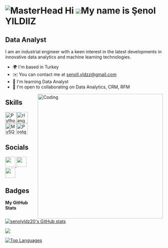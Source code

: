 ![MasterHead](https://mir-s3-cdn-cf.behance.net/project_modules/max_1200/6b8a0699093857.5eeafdd995e46.gif)
Hi ![](https://user-images.githubusercontent.com/18350557/176309783-0785949b-9127-417c-8b55-ab5a4333674e.gif)My name is Şenol YILDIIZ
=====================================================================================================================================
Data Analyst
------------

I am an industrial engineer with a keen interest in the latest developments in innovative data analytics and machine learning technologies.

* 🌍  I'm based in Turkey
* ✉️  You can contact me at [senoll.yldzz@gmail.com](mailto:senoll.yldzz@gmail.com)
* 🧠  I'm learning Data Analyst
* 🤝  I'm open to collaborating on Data Analytics, CRM, RFM

<img align="right" alt="Coding" width="400" src=https://camo.githubusercontent.com/1200ac16cde9ddb85df58df3a073756e4ba1a993c4f22f75e9db14fc9c453469/68747470733a2f2f6861727368636f6465732e776562736974652f6173736574732f696d616765732f67616c6c6572792f7765625f6465762e676966>



## Skills

<p align="left">
<a href="https://www.python.org/" target="_blank" rel="noreferrer"><img src="https://raw.githubusercontent.com/danielcranney/readme-generator/main/public/icons/skills/python-colored.svg" width="36" height="36" alt="Python" /></a><a href="https://www.r-project.org/" target="_blank" rel="noreferrer"><img src="https://raw.githubusercontent.com/danielcranney/readme-generator/main/public/icons/skills/rlang-colored.svg" width="36" height="36" alt="rlang" /></a><a href="https://www.mysql.com/" target="_blank" rel="noreferrer"><img src="https://raw.githubusercontent.com/danielcranney/readme-generator/main/public/icons/skills/mysql-colored.svg" width="36" height="36" alt="MySQL" /></a><a href="https://www.postgresql.org/" target="_blank" rel="noreferrer"><img src="https://raw.githubusercontent.com/danielcranney/readme-generator/main/public/icons/skills/postgresql-colored.svg" width="36" height="36" alt="PostgreSQL" /></a>
</p>



## Socials

<p align="left"> <a href="https://www.github.com/senolyldz20" target="_blank" rel="noreferrer"> <picture> <source media="(prefers-color-scheme: dark)" srcset="https://raw.githubusercontent.com/danielcranney/readme-generator/main/public/icons/socials/github-dark.svg" /> <source media="(prefers-color-scheme: light)" srcset="https://raw.githubusercontent.com/danielcranney/readme-generator/main/public/icons/socials/github.svg" /> <img src="https://raw.githubusercontent.com/danielcranney/readme-generator/main/public/icons/socials/github.svg" width="32" height="32" /> </picture> </a> <a href="https://www.linkedin.com/in/senolyldz20" target="_blank" rel="noreferrer"> <picture> <source media="(prefers-color-scheme: dark)" srcset="https://raw.githubusercontent.com/danielcranney/readme-generator/main/public/icons/socials/linkedin-dark.svg" /> <source media="(prefers-color-scheme: light)" srcset="https://raw.githubusercontent.com/danielcranney/readme-generator/main/public/icons/socials/linkedin.svg" /> <img src="https://raw.githubusercontent.com/danielcranney/readme-generator/main/public/icons/socials/linkedin.svg" width="32" height="32" /> </picture> </a> <a href="http://www.medium.com/@senoll.yldzz" target="_blank" rel="noreferrer"> <picture> <source media="(prefers-color-scheme: dark)" srcset="https://raw.githubusercontent.com/danielcranney/readme-generator/main/public/icons/socials/medium-dark.svg" /> <source media="(prefers-color-scheme: light)" srcset="https://raw.githubusercontent.com/danielcranney/readme-generator/main/public/icons/socials/medium.svg" /> <img src="https://raw.githubusercontent.com/danielcranney/readme-generator/main/public/icons/socials/medium.svg" width="32" height="32" /> </picture> </a></p>


## Badges

<b>My GitHub Stats</b>

<a href="http://www.github.com/senolyldz20"><img src="https://github-readme-stats.vercel.app/api?username=senolyldz20&show_icons=true&hide=prs,&count_private=true&title_color=f97316&text_color=000000&icon_color=0891b2&bg_color=ffffff&hide_border=true&show_icons=true" alt="senolyldz20's GitHub stats" /></a>

<a href="http://www.github.com/senolyldz20"><img src="https://github-readme-streak-stats.herokuapp.com/?user=senolyldz20&stroke=000000&background=ffffff&ring=f97316&fire=f97316&currStreakNum=000000&currStreakLabel=f97316&sideNums=000000&sideLabels=000000&dates=000000&hide_border=true" /></a>

<a href="https://github.com/senolyldz20" align="left"><img src="https://github-readme-stats.vercel.app/api/top-langs/?username=senolyldz20&langs_count=10&title_color=f97316&text_color=000000&icon_color=0891b2&bg_color=ffffff&hide_border=true&locale=en&custom_title=Top%20%Languages" alt="Top Languages" /></a>

